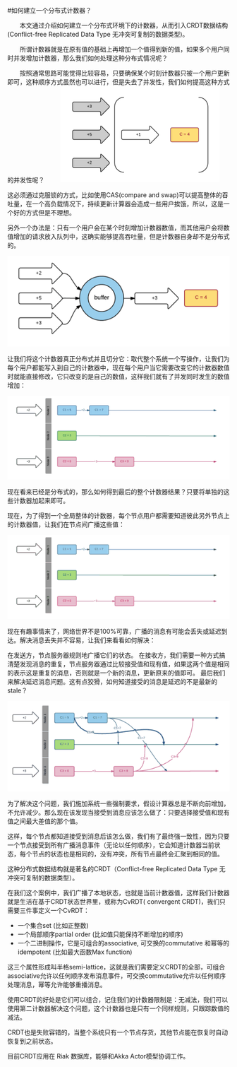 #如何建立一个分布式计数器？

　　本文通过介绍如何建立一个分布式环境下的计数器，从而引入CRDT数据结构(Conflict-free Replicated Data Type 无冲突可复制的数据类型)。

　　所谓计数器就是在原有值的基础上再增加一个值得到新的值，如果多个用户同时并发增加计数器，那么我们如何处理这种分布式情况呢？

　　按照通常思路可能觉得比较容易，只要确保某个时刻计数器只被一个用户更新即可，这种顺序方式虽然也可以进行，但是失去了并发性，我们如何提高这种方式的并发性呢？
　　
![](images/8/1.png)

这必须通过克服锁的方式，比如使用CAS(compare and swap)可以提高整体的吞吐量，在一个高负载情况下，持续更新计算器会造成一些用户挨饿，所以，这是一个好的方式但是不理想。

另外一个办法是：只有一个用户会在某个时刻增加计数器数值，而其他用户会将数值增加的请求放入队列中，这确实能够提高吞吐量，但是计数器自身却不是分布式的。

![](images/8/2.png)

让我们将这个计数器真正分布式并且切分它：取代整个系统一个写操作，让我们为每个用户都能写入到自己的计数器中，现在每个用户当它需要改变它的计数器数值时就能直接修改，它只改变的是自己的数值，这样我们就有了并发同时发生的数值增加：

![](images/8/3.png)


现在看来已经是分布式的，那么如何得到最后的整个计数器结果？只要将单独的这些计数器加起来即可。

现在，为了得到一个全局整体的计数器，每个节点用户都需要知道彼此另外节点上的计数器值，让我们在节点间广播这些值：

![](images/8/4.png)


现在有趣事情来了，网络世界不是100%可靠，广播的消息有可能会丢失或延迟到达。解决消息丢失并不容易，让我们来看看如何解决：

在发送方，节点服务器规则地广播它们的状态。
在接收方，我们需要一种方式搞清楚发现消息的重复，节点服务器通过比较接受值和现有值，如果这两个值是相同的表示这是重复的消息，否则就是一个新的消息，更新原来的值即可。
最后我们来解决延迟消息问题。这有点狡猾，如何知道接受的消息是延迟的不是最新的stale？

![](images/8/5.png)

为了解决这个问题，我们施加系统一些强制要求，假设计算器总是不断向前增加，不允许减少。那么现在该发现当接受到消息应该怎么做了：只要选择接受值和现有值之间最大差值的那个值。

这样，每个节点都知道接受到消息后该怎么做，我们有了最终强一致性，因为只要一个节点接受到所有广播消息事件（无论以任何顺序），它会知道计数器当前状态，每个节点的状态也是相同的，没有冲突，所有节点最终会汇聚到相同的值。

这种分布式数据结构就是著名的CRDT（Conflict-free Replicated Data Type 无冲突可复制的数据类型）。

在我们这个案例中，我们广播了本地状态，也就是当前计数器值，这样我们计数器就是生活在基于CRDT状态世界里，或称为CvRDT( convergent CRDT)，我们只需要三件事定义一个CvRDT：

- 一个集合set (比如正整数)
- 一个局部顺序partial order (比如值只能保持不断增加的顺序)
- 一个二进制操作，它是可组合的associative, 可交换的commutative 和幂等的idempotent (比如最大函数Max function)

这三个属性形成叫半格semi-lattice，这就是我们需要定义CRDT的全部，可组合associative允许以任何顺序发布消息事件，可交换commutative允许以任何顺序处理消息，幂等允许能够重播消息。

使用CRDT的好处是它们可以组合，记住我们的计数器限制是：无减法，我们可以使用第二计数器解决这个问题，这个计数器也是只有一个同样规则，只跟踪数值的减法。

CRDT也是失败容错的，当整个系统只有一个节点存货，其他节点能在恢复时自动恢复到之前状态。

目前CRDT应用在 Riak 数据库，能够和Akka Actor模型协调工作。
